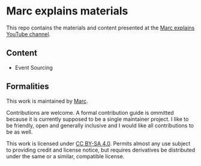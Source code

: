 # Marc explains materials

This repo contains the materials and content presented at the [Marc explains YouTube channel](https://www.youtube.com/@marcexplains).

## Content

- Event Sourcing

## Formalities

This work is maintained by [Marc](https://github.com/marcvanandel/).

Contributions are welcome. A formal contribution guide is ommitted because it is currently supposed to be a single maintainer project. I like to be friendly, open and generally inclusive and I would like all contributions to be as well.

This work is licensed under [CC BY-SA 4.0](LICENSE.md). Permits almost any use subject to providing credit and license notice, but requires derivatives be distributed under the same or a similar, compatible license.
